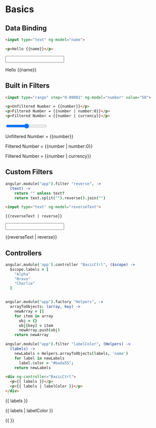 # Basics

## Data Binding

```html
<input type="text" ng-model="name">

<p>Hello {{name}}</p>
```

<input type="text" ng-model="name">

<p>Hello {{name}}</p>

## Built in Filters

```html
<input type="range" step="0.00001" ng-model="number" value="50">

<p>Unfiltered Number = {{number}}</p>
<p>Filtered Number = {{number | number:0}}</p>
<p>Filtered Number = {{number | currency}}</p>
```

<input type="range" step="0.00001" ng-model="number" value="50">

<p>Unfiltered Number = {{number}}</p>
<p>Filtered Number = {{number | number:0}}</p>
<p>Filtered Number = {{number | currency}}</p>

## Custom Filters

```coffeescript
angular.module("app").filter "reverse", ->
  (text) ->
    return "" unless text?
    return text.split("").reverse().join("")
```

```html
<input type="text" ng-model="reverseText">

{{reverseText | reverse}}
```

<input type="text" ng-model="reverseText">

<p>{{reverseText | reverse}}</p>

## Controllers

```coffeescript
angular.module('app').controller "BasicCtrl", ($scope) ->
  $scope.labels = [
    "Alpha"
    "Bravo"
    "Charlie"
  ]


angular.module("app").factory "Helpers", ->
  arrayToObjects: (array, key) ->
    newArray = []
    for item in array
      obj = {}
      obj[key] = item
      newArray.push(obj)
    return newArray

angular.module("app").filter "labelColor", (Helpers) ->
  (labels) ->
    newLabels = Helpers.arrayToObjects(labels, 'name')
    for label in newLabels
      label.color = "#bada55";
    return newLabels

```

```html
<div ng-controller="BasicCtrl">
  <p>{{ labels }}</p>
  <p>{{ labels | labelColor }}</p>
</div>
```

<div ng-controller="BasicCtrl" class="padded">
  <p>{{ labels }}</p>
  <p>{{ labels | labelColor }}</p>
</div>

{{ }}
